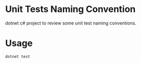 # Unit Tests Naming Convention

dotnet c# project to review some unit test naming conventions.

# Usage
```sh
dotnet test
```
